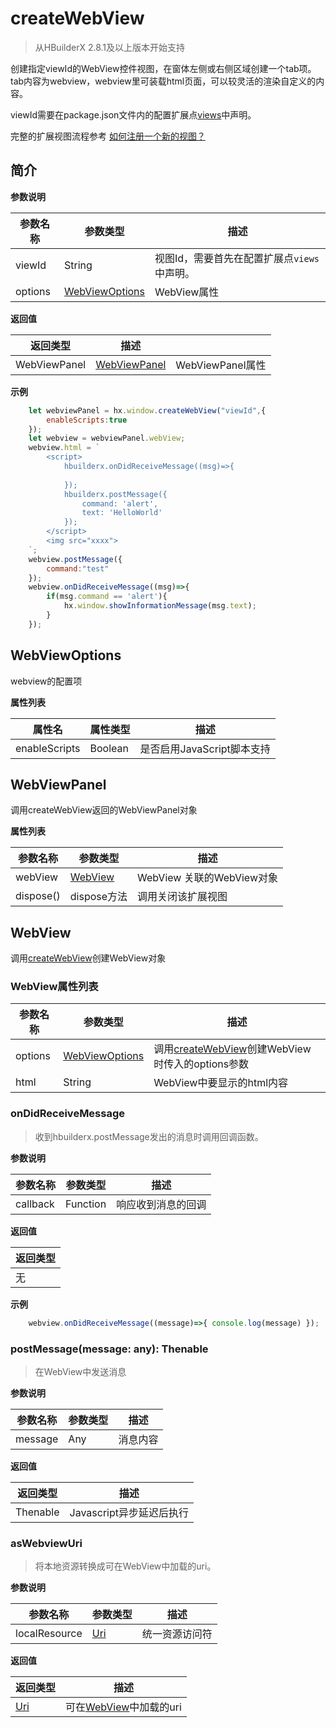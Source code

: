 # createWebView

> 从HBuilderX 2.8.1及以上版本开始支持

创建指定viewId的WebView控件视图，在窗体左侧或右侧区域创建一个tab项。tab内容为webview，webview里可装载html页面，可以较灵活的渲染自定义的内容。

viewId需要在package.json文件内的配置扩展点[views](/ExtensionDocs/ContributionPoints/README.md#views)中声明。

完整的扩展视图流程参考 <a href="/ExtensionTutorial/views?id=webview" target="_blank">如何注册一个新的视图？</a>

## 简介

**参数说明**

|参数名称	|参数类型					|描述											|
|--		|--							|--												|
|viewId	|String	|视图Id，需要首先在配置扩展点`views`中声明。									|
|options|[WebViewOptions](#WebViewOptions)			|WebView属性	|

**返回值**

|返回类型		|描述							|					|
|--				|--								| --				|
|WebViewPanel	|[WebViewPanel](#WebViewPanel)	|WebViewPanel属性	|

**示例**
```Javascript
    let webviewPanel = hx.window.createWebView("viewId",{
        enableScripts:true
    });
    let webview = webviewPanel.webView;
    webview.html = `
        <script>
            hbuilderx.onDidReceiveMessage((msg)=>{
                
            });
            hbuilderx.postMessage({
                command: 'alert',
                text: 'HelloWorld'
            });
        </script>
        <img src="xxxx">
    `;
    webview.postMessage({
        command:"test"
    });
    webview.onDidReceiveMessage((msg)=>{
        if(msg.command == 'alert'){
            hx.window.showInformationMessage(msg.text);
        }
    });
```

## WebViewOptions

webview的配置项

**属性列表**

|属性名				|属性类型								|描述															|
|--					|--										|--																|
|enableScripts 	|Boolean								|是否启用JavaScript脚本支持	|


## WebViewPanel

调用createWebView返回的WebViewPanel对象

**属性列表**

|参数名称	|参数类型	|描述				|
|--			|--			|--			|
|webView	|[WebView](#WebView)	|WebView 关联的WebView对象|
|dispose()  |dispose方法  |调用关闭该扩展视图    |


## WebView

调用[createWebView](#createWebView)创建WebView对象

### WebView属性列表

|参数名称	|参数类型	|描述				|
|--			|--			|--			|
|options	|[WebViewOptions](#WebViewOptions)	|调用[createWebView](#createWebView)创建WebView时传入的options参数|
|html |     String | WebView中要显示的html内容 |

### onDidReceiveMessage

> 收到hbuilderx.postMessage发出的消息时调用回调函数。

**参数说明**

|参数名称	|参数类型	|描述		|
|--			|--																	|--			|
|callback	|Function	|响应收到消息的回调|

**返回值**

|返回类型	|
|--	|
|无 | 

**示例**
``` javascript
    webview.onDidReceiveMessage((message)=>{ console.log(message) });
```


### postMessage(message: any): Thenable

> 在WebView中发送消息

**参数说明**

|参数名称	|参数类型	|描述		|
|--			|--	|--			|
|message	|Any	| 消息内容|

**返回值**

|返回类型	|描述	|
|--			|--		|
|Thenable| Javascript异步延迟后执行|


### asWebviewUri

> 将本地资源转换成可在WebView中加载的uri。

**参数说明**

|参数名称	|参数类型	|描述		|
|--			|--																	|--			|
|localResource	|[Uri](/ExtensionDocs/Api/other/Uri)	|统一资源访问符|

**返回值**

|返回类型	|描述	|
|--			|--		|
|[Uri](/ExtensionDocs/Api/other/Uri)|可在[WebView](#WebView)中加载的uri|
